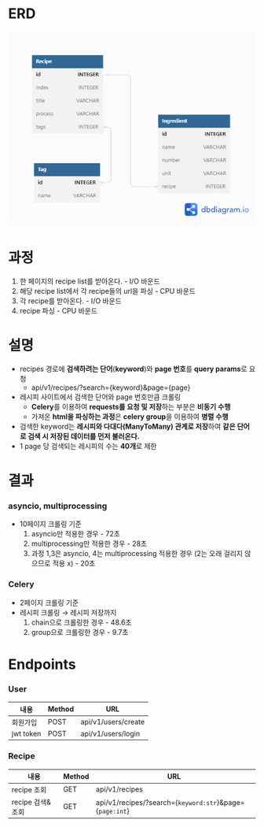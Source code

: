 # ERD
<img src='/images/ERD.png'>


# 과정
1. 한 페이지의 recipe list를 받아온다. - I/O 바운드
2. 해당 recipe list에서 각 recipe들의 url을 파싱 - CPU 바운드
3. 각 recipe를 받아온다. - I/O 바운드
4. recipe 파싱 - CPU 바운드

# 설명
- recipes 경로에 **검색하려는 단어**(**keyword**)와 **page 번호**를 **query params**로 요청
  - api/v1/recipes/?search={keyword}&page={page}
- 레시피 사이트에서 검색한 단어와 page 번호만큼 크롤링
  - **Celery**를 이용하여 **requests를 요청 및 저장**하는 부분은 **비동기 수행**
  - 가져온 **html을 파싱하는 과정**은 **celery group**을 이용하여 **병렬 수행**
- 검색한 keyword는 **레시피와 다대다(ManyToMany) 관계로 저장**하여 **같은 단어로 검색 시 저장된 데이터를 먼저 불러온다.**
- 1 page 당 검색되는 레시피의 수는 **40개**로 제한


# 결과

### asyncio, multiprocessing
- 10페이지 크롤링 기준
  1. asyncio만 적용한 경우 - 72초
  2. multiprocessing만 적용한 경우 - 28초
  3. 과정 1,3은 asyncio, 4는 multiprocessing 적용한 경우 (2는 오래 걸리지 않으므로 적용 x) - 20초

### Celery
- 2페이지 크롤링 기준
- 레시피 크롤링 $\rightarrow$ 레시피 저장까지
  1. chain으로 크롤링한 경우 - 48.6초
  2. group으로 크롤링한 경우 - 9.7초


# Endpoints
### User

| 내용      | Method | URL                 |
| --------- | ------ | ------------------- |
| 회원가입  | POST   | api/v1/users/create |
| jwt token | POST   | api/v1/users/login  |

### Recipe
| 내용             | Method | URL                                                              |
| ---------------- | ------ | ---------------------------------------------------------------- |
| recipe 조회      | GET    | api/v1/recipes                                                   |
| recipe 검색&조회 | GET    | api/v1/recipes/?search={```keyword:str```}&page={```page:int```} |

